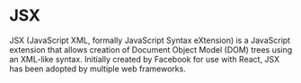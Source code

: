 # JSX

JSX (JavaScript XML, formally JavaScript Syntax eXtension) is a JavaScript extension that allows creation of Document Object Model (DOM) trees using an XML-like syntax. Initially created by Facebook for use with React, JSX has been adopted by multiple web frameworks.
